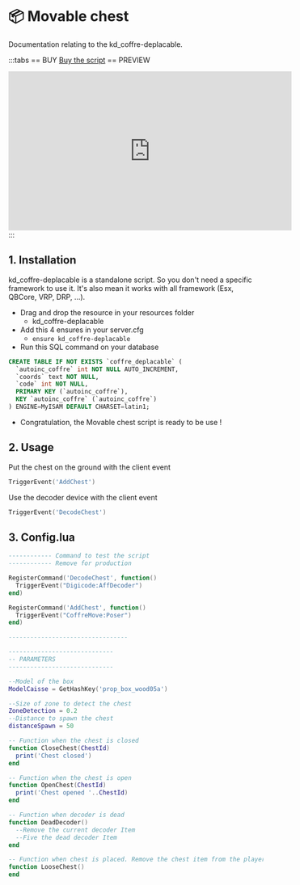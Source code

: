 # :package: Movable chest
Documentation relating to the kd_coffre-deplacable.

:::tabs
== BUY
[Buy the script](https://store.jumpon-studios.com/package/5203729)
== PREVIEW
<iframe width="560" height="315" src="https://www.youtube.com/embed/lblCfryVnno?si=sN-2T2f452qRpMd1" title="YouTube video player" frameborder="0" allow="accelerometer; autoplay; clipboard-write; encrypted-media; gyroscope; picture-in-picture; web-share" allowfullscreen></iframe>
:::

## 1. Installation

kd_coffre-deplacable is a standalone script. So you don't need a specific framework to use it. It's also mean it works with all framework (Esx, QBCore, VRP, DRP, …).

- Drag and drop the resource in your resources folder
  - kd_coffre-deplacable
- Add this 4 ensures in your server.cfg
  - `ensure kd_coffre-deplacable`
- Run this SQL command on your database
```sql
CREATE TABLE IF NOT EXISTS `coffre_deplacable` (
  `autoinc_coffre` int NOT NULL AUTO_INCREMENT,
  `coords` text NOT NULL,
  `code` int NOT NULL,
  PRIMARY KEY (`autoinc_coffre`),
  KEY `autoinc_coffre` (`autoinc_coffre`)
) ENGINE=MyISAM DEFAULT CHARSET=latin1;
```
- Congratulation, the Movable chest script is ready to be use !

## 2. Usage
Put the chest on the ground with the client event
```lua
TriggerEvent('AddChest')
```
Use the decoder device with the client event
```lua
TriggerEvent('DecodeChest')
```

## 3. Config.lua
```lua
------------ Command to test the script
------------ Remove for production

RegisterCommand('DecodeChest', function()
  TriggerEvent("Digicode:AffDecoder")
end)

RegisterCommand('AddChest', function()
  TriggerEvent("CoffreMove:Poser")
end)

---------------------------------

-----------------------------
-- PARAMETERS
-----------------------------

--Model of the box
ModelCaisse = GetHashKey('prop_box_wood05a')

--Size of zone to detect the chest
ZoneDetection = 0.2
--Distance to spawn the chest
distanceSpawn = 50

-- Function when the chest is closed
function CloseChest(ChestId)
  print('Chest closed')
end

-- Function when the chest is open
function OpenChest(ChestId)
  print('Chest opened '..ChestId)
end

-- Function when decoder is dead
function DeadDecoder()
  --Remove the current decoder Item
  --Five the dead decoder Item
end

-- Function when chest is placed. Remove the chest item from the player inventory
function LooseChest()
end
```